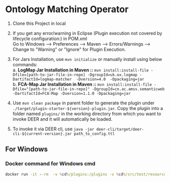 # Ontology Matching Operator

 1. Clone this Project in local        
 2. If you get any error/warning in Eclipse (Plugin execution not covered by lifecycle configuration:) in POM.xml  <br /> Go to Windows --> Preferences --> Maven --> Errors/Warnings --> Change to "Warning" or "Ignore" for Plugin Execution.
 3. For Jars Installation, use `mvn initialize` or manually install using below commands: <br/>
      a. **LogMap Jar Installation in Maven ::** `mvn install:install-file
-Dfile=[path-to-jar-file-in-repo]
-DgroupId=uk.ox.logmap
-DartifactId=logmap-matcher 
-Dversion=4.0 
-Dpackaging=jar` <br/>
      b. **FCA-Map Jar Installation in Maven ::** `mvn install:install-file -Dfile="[path-to-jar-file-in-repo]" -DgroupId=cn.ac.amss.semanticweb -DartifactId=FCA-Map -Dversion=1.1.0 -Dpackaging=jar` <br/>

4. Use `mvn clean package` in parent folder to generate the plugin under
`./target/plugin-starter-${version}-plugin.jar`.
Copy the plugin into a folder named `plugins/` in the working directory from which you
want to invoke DEER and it will automatically be loaded.   

5. To invoke it via DEER cli, use `java -jar deer-cli/target/deer-cli-${current-version}.jar path_to_config.ttl`   

## For Windows

### Docker command for Windows cmd
```cmd
docker run -it --rm  -v %cd%/plugins:/plugins -v %cd%/src/test/resources:/config dicegroup/deer:latest /config/configuration.ttl
```
